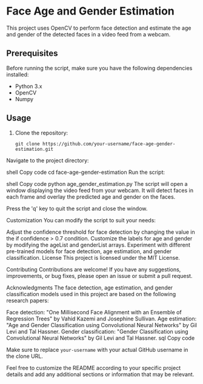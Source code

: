 # Face Age and Gender Estimation

This project uses OpenCV to perform face detection and estimate the age and gender of the detected faces in a video feed from a webcam.

## Prerequisites

Before running the script, make sure you have the following dependencies installed:

- Python 3.x
- OpenCV
- Numpy

## Usage

1. Clone the repository:

   ```shell
   git clone https://github.com/your-username/face-age-gender-estimation.git
Navigate to the project directory:

shell
Copy code
cd face-age-gender-estimation
Run the script:

shell
Copy code
python age_gender_estimation.py
The script will open a window displaying the video feed from your webcam. It will detect faces in each frame and overlay the predicted age and gender on the faces.

Press the 'q' key to quit the script and close the window.

Customization
You can modify the script to suit your needs:

Adjust the confidence threshold for face detection by changing the value in the if confidence > 0.7 condition.
Customize the labels for age and gender by modifying the ageList and genderList arrays.
Experiment with different pre-trained models for face detection, age estimation, and gender classification.
License
This project is licensed under the MIT License.

Contributing
Contributions are welcome! If you have any suggestions, improvements, or bug fixes, please open an issue or submit a pull request.

Acknowledgments
The face detection, age estimation, and gender classification models used in this project are based on the following research papers:

Face detection: "One Millisecond Face Alignment with an Ensemble of Regression Trees" by Vahid Kazemi and Josephine Sullivan.
Age estimation: "Age and Gender Classification using Convolutional Neural Networks" by Gil Levi and Tal Hassner.
Gender classification: "Gender Classification using Convolutional Neural Networks" by Gil Levi and Tal Hassner.
sql
Copy code

Make sure to replace `your-username` with your actual GitHub username in the clone URL.

Feel free to customize the README according to your specific project details and add any additional sections or information that may be relevant.
